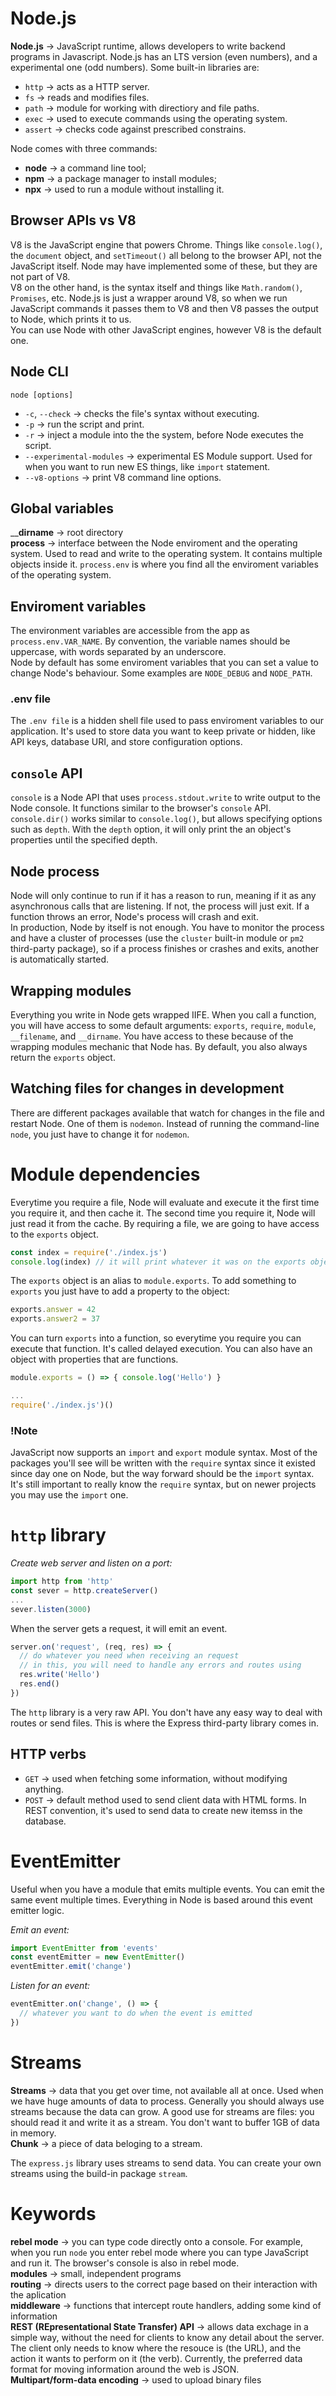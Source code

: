 # Node.js
__Node.js__ → JavaScript runtime, allows developers to write backend programs in Javascript. Node.js has an LTS version (even numbers), and a experimental one (odd numbers). Some built-in libraries are:
- `http` → acts as a HTTP server.
- `fs` → reads and modifies files.
- `path` → module for working with directiory and file paths.
- `exec` → used to execute commands using the operating system.
- `assert` → checks code against prescribed constrains.

Node comes with three commands:
- __node__ → a command line tool;
- __npm__ → a package manager to install modules;
- __npx__ → used to run a module without installing it.

## Browser APIs vs V8
V8 is the JavaScript engine that powers Chrome. Things like `console.log()`, the `document` object, and `setTimeout()` all belong to the browser API, not the JavaScript itself. Node may have implemented some of these, but they are not part of V8.\
V8 on the other hand, is the syntax itself and things like `Math.random()`, `Promises`, etc. Node.js is just a wrapper around V8, so when we run JavaScript commands it passes them to V8 and then V8 passes the output to Node, which prints it to us.\
You can use Node with other JavaScript engines, however V8 is the default one.

## Node CLI
```
node [options]
```
- `-c`, `--check` → checks the file's syntax without executing.
- `-p` → run the script and print.
- `-r` → inject a module into the the system, before Node executes the script.
- `--experimental-modules` → experimental ES Module support. Used for when you want to run new ES things, like `import` statement.
- `--v8-options` → print V8 command line options.

## Global variables
____dirname__ → root directory\
__process__ → interface between the Node enviroment and the operating system. Used to read and write to the operating system. It contains multiple objects inside it. `process.env` is where you find all the enviroment variables of the operating system.

## Enviroment variables
The environment variables are accessible from the app as `process.env.VAR_NAME`. By convention, the variable names should be uppercase, with words separated by an underscore.\
Node by default has some enviroment variables that you can set a value to change Node's behaviour. Some examples are `NODE_DEBUG` and `NODE_PATH`.

### .env file
The `.env file` is a hidden shell file used to pass enviroment variables to our application. It's used to store data you want to keep private or hidden, like API keys, database URI, and store configuration options.

## `console` API
`console` is a Node API that uses `process.stdout.write` to write output to the Node console. It functions similar to the browser's `console` API.\
`console.dir()` works similar to `console.log()`, but allows specifying options such as `depth`. With the `depth` option, it will only print the an object's properties until the specified depth.

## Node process
Node will only continue to run if it has a reason to run, meaning if it as any asynchronous calls that are listening. If not, the process will just exit. If a function throws an error, Node's process will crash and exit.\
In production, Node by itself is not enough. You have to monitor the process and have a cluster of processes (use the `cluster` built-in module or `pm2` third-party package), so if a process finishes or crashes and exits, another is automatically started.

## Wrapping modules
Everything you write in Node gets wrapped IIFE. When you call a function, you will have access to some default arguments: `exports`, `require`, `module`, `__filename`, and `__dirname`. You have access to these because of the wrapping modules mechanic that Node has. By default, you also always return the `exports` object.

## Watching files for changes in development
There are different packages available that watch for changes in the file and restart Node. One of them is `nodemon`. Instead of running the command-line `node`, you just have to change it for `nodemon`.

# Module dependencies
Everytime you require a file, Node will evaluate and execute it the first time you require it, and then cache it. The second time you require it, Node will just read it from the cache. By requiring a file, we are going to have access to the `exports` object.
```javascript
const index = require('./index.js')
console.log(index) // it will print whatever it was on the exports object
```

The `exports` object is an alias to `module.exports`. To add something to `exports` you just have to add a property to the object:
```javascript
exports.answer = 42
exports.answer2 = 37
```

You can turn `exports` into a function, so everytime you require you can execute that function. It's called delayed execution. You can also have an object with properties that are functions.
```javascript
module.exports = () => { console.log('Hello') }

...
require('./index.js')()
```

### !Note
JavaScript now supports an `import` and `export` module syntax. Most of the packages you'll see will be written with the `require` syntax since it existed since day one on Node, but the way forward should be the `import` syntax. It's still important to really know the `require` syntax, but on newer projects you may use the `import` one.

# `http` library
_Create web server and listen on a port:_
```javascript
import http from 'http'
const sever = http.createServer()
...
sever.listen(3000)
```

When the server gets a request, it will emit an event.
```javascript
server.on('request', (req, res) => {
  // do whatever you need when receiving an request
  // in this, you will need to handle any errors and routes using
  res.write('Hello')
  res.end()
})
```

The `http` library is a very raw API. You don't have any easy way to deal with routes or send files. This is where the Express third-party library comes in.

## HTTP verbs
- `GET` → used when fetching some information, without modifying anything.
- `POST` → default method used to send client data with HTML forms. In REST convention, it's used to send data to create new itemss in the database.

# EventEmitter
Useful when you have a module that emits multiple events. You can emit the same event multiple times. Everything in Node is based around this event emitter logic.

_Emit an event:_
```javascript
import EventEmitter from 'events'
const eventEmitter = new EventEmitter()
eventEmitter.emit('change')
```

_Listen for an event:_
```javascript
eventEmitter.on('change', () => {
  // whatever you want to do when the event is emitted
})
```

# Streams
__Streams__ → data that you get over time, not available all at once. Used when we have huge amounts of data to process. Generally you should always use streams because the data can grow. A good use for streams are files: you should read it and write it as a stream. You don't want to buffer 1GB of data in memory.\
__Chunk__ → a piece of data beloging to a stream.

The `express.js` library uses streams to send data. You can create your own streams using the build-in package `stream`.

# Keywords
__rebel mode__ → you can type code directly onto a console. For example, when you run `node` you enter rebel mode where you can type JavaScript and run it. The browser's console is also in rebel mode.\
__modules__ → small, independent programs\
__routing__ → directs users to the correct page based on their interaction with the aplication\
__middleware__ → functions that intercept route handlers, adding some kind of information\
__REST (REpresentational State Transfer) API__ → allows data exchage in a simple way, without the need for clients to know any detail about the server. The client only needs to know where the resouce is (the URL), and the action it wants to perform on it (the verb). Currently, the preferred data format for moving information around the web is JSON.\
__Multipart/form-data encoding__ → used to upload binary files

